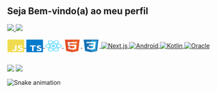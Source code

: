 ## Seja Bem-vindo(a) ao meu perfil 
 <div>
  <a href="https://github.com/ViniciusProvasi">
  <img height="180em" src="https://github-readme-stats.vercel.app/api?username=ViniciusProvasi&show_icons=true&theme=dracula&include_all_commits=true&count_private=true"/>
  <img height="180em" src="https://github-readme-stats.vercel.app/api/top-langs/?username=ViniciusProvasi&layout=compact&langs_count=16&theme=dracula"/>
</div>
<div style="display: inline_block"><br>
  <img align="center" alt="Js" height="30" width="40" src="https://raw.githubusercontent.com/devicons/devicon/master/icons/javascript/javascript-plain.svg">
  <img align="center" alt="Ts" height="30" width="40" src="https://raw.githubusercontent.com/devicons/devicon/master/icons/typescript/typescript-plain.svg">
  <img align="center" alt="React" height="30" width="40" src="https://raw.githubusercontent.com/devicons/devicon/master/icons/react/react-original.svg">
  <img align="center" alt="HTML" height="30" width="40" src="https://raw.githubusercontent.com/devicons/devicon/master/icons/html5/html5-original.svg">
  <img align="center" alt="CSS" height="30" width="40" src="https://raw.githubusercontent.com/devicons/devicon/master/icons/css3/css3-original.svg">
  <img  align="center" alt="Next.js" height="30" width="40"  src="https://cdn.jsdelivr.net/gh/devicons/devicon@latest/icons/nextjs/nextjs-original.svg" />
  <img align="center" alt="Android" height="30" width="40" src="https://cdn.jsdelivr.net/gh/devicons/devicon@latest/icons/android/android-original-wordmark.svg" />   
  <img align="center" alt="Kotlin" height="30" width="40"src="https://cdn.jsdelivr.net/gh/devicons/devicon@latest/icons/kotlin/kotlin-original.svg" />  
  <img align="center" alt="Oracle" height="30" width="40"src="https://cdn.jsdelivr.net/gh/devicons/devicon@latest/icons/oracle/oracle-original.svg" />      
</div>
  
  ##
 
<div> 
  <a href = "mailto: viniciuslima1915@outlook.com.br"><img src="https://img.shields.io/badge/-Gmail-%23333?style=for-the-badge&logo=gmail&logoColor=white" target="_blank"></a>
  <a href="https://www.linkedin.com/in/vinicius-provasi" target="_blank"><img src="https://img.shields.io/badge/-LinkedIn-%230077B5?style=for-the-badge&logo=linkedin&logoColor=white" target="_blank"></a> 
 
  ![Snake animation](https://github.com/ViniciusProvasi/ViniciusProvasi/blob/output/github-contribution-grid-snake.svg)
 
</div>
